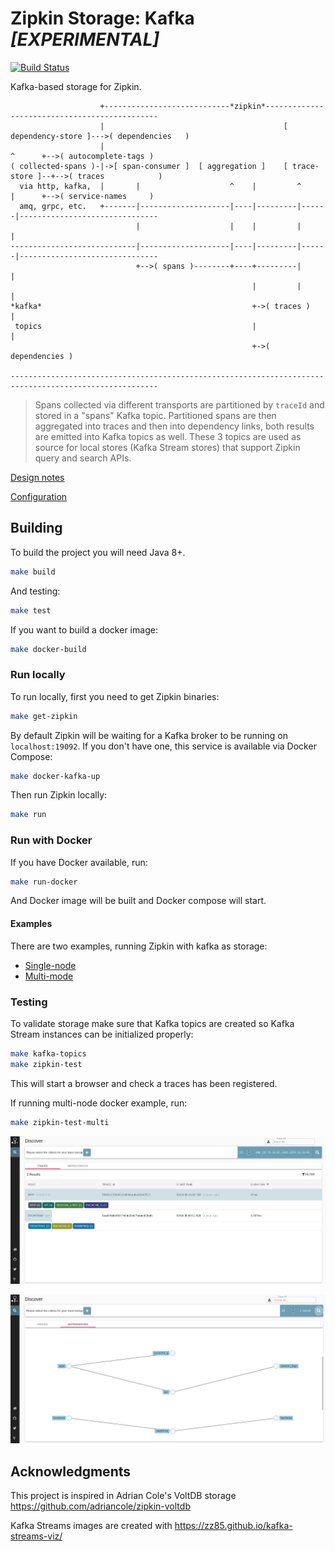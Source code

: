 # Zipkin Storage: Kafka *[EXPERIMENTAL]*

[![Build Status](https://www.travis-ci.org/jeqo/zipkin-storage-kafka.svg?branch=master)](https://www.travis-ci.org/jeqo/zipkin-storage-kafka)

Kafka-based storage for Zipkin.

```
                    +----------------------------*zipkin*----------------------------------------------
                    |                                        [ dependency-store ]--->( dependencies   )
                    |                                                  ^      +-->( autocomplete-tags )
( collected-spans )-|->[ span-consumer ]  [ aggregation ]    [ trace-store ]--+-->( traces            )
  via http, kafka,  |       |                    ^    |         ^      |      +-->( service-names     )
  amq, grpc, etc.   +-------|--------------------|----|---------|------|-------------------------------
                            |                    |    |         |      |
----------------------------|--------------------|----|---------|------|-------------------------------
                            +-->( spans )--------+----+---------|      |
                                                      |         |      |
*kafka*                                               +->( traces )    |
 topics                                               |                |
                                                      +->( dependencies )
                                                         
-------------------------------------------------------------------------------------------------------

```

> Spans collected via different transports are partitioned by `traceId` and stored in a "spans" Kafka topic.
Partitioned spans are then aggregated into traces and then into dependency links, both 
results are emitted into Kafka topics as well.
These 3 topics are used as source for local stores (Kafka Stream stores) that support Zipkin query and search APIs.

[Design notes](DESIGN.md)

[Configuration](autoconfigure/README.md)

## Building

To build the project you will need Java 8+.

```bash
make build
```

And testing:

```bash
make test
```

If you want to build a docker image:

```bash
make docker-build
```

### Run locally

To run locally, first you need to get Zipkin binaries:

```bash
make get-zipkin
```

By default Zipkin will be waiting for a Kafka broker to be running on `localhost:19092`. If you don't have one, 
this service is available via Docker Compose:

```bash
make docker-kafka-up
```

Then run Zipkin locally:

```bash
make run
```

### Run with Docker

If you have Docker available, run:

```bash
make run-docker 
```

And Docker image will be built and Docker compose will start.

#### Examples

There are two examples, running Zipkin with kafka as storage:

+ [Single-node](docker-compose.yml)
+ [Multi-mode](docker-compose-distributed.yml)

### Testing

To validate storage make sure that Kafka topics are created so Kafka Stream instances can be 
initialized properly:

```bash
make kafka-topics
make zipkin-test
```

This will start a browser and check a traces has been registered.

If running multi-node docker example, run:

```bash
make zipkin-test-multi
```

![traces](docs/traces.png)

![dependencies](docs/dependencies.png)

## Acknowledgments

This project is inspired in Adrian Cole's VoltDB storage <https://github.com/adriancole/zipkin-voltdb>

Kafka Streams images are created with <https://zz85.github.io/kafka-streams-viz/>